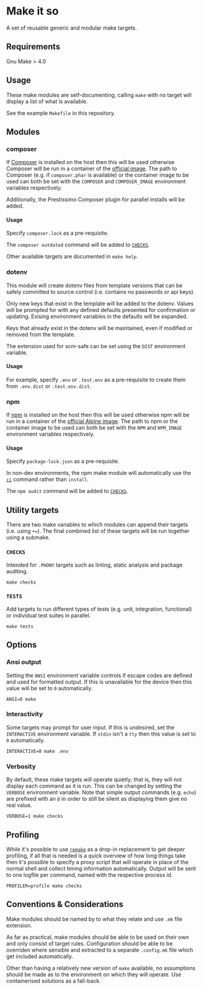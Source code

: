 # Make it so

A set of reusable generic and modular make targets.

## Requirements

Gnu Make > 4.0

## Usage

These make modules are self-documenting; calling `make` with no target will display a list of what is available.

See the example `Makefile` in this repository.

## Modules

### composer

If [Composer](https://getcomposer.org/) is installed on the host then this will be used otherwise Composer will be run in a container of the [official image](https://hub.docker.com/_/composer). The path to Composer (e.g. if `composer.phar` is available) or the container image to be used can both be set with the `COMPOSER` and `COMPOSER_IMAGE` environment variables respectively.

Additionally, the Prestissimo Composer plugin for parallel installs will be added.

#### Usage

Specify `composer.lock` as a pre-requisite.

The `composer outdated` command will be added to [`CHECKS`](#checks).

Other available targets are documented in `make help`.

### dotenv

This module will create dotenv files from template versions that can be safely committed to source control (i.e. contains no passwords or api keys).

Only new keys that exist in the template will be added to the dotenv. Values will be prompted for with any defined defaults presented for confirmation or updating. Exising environment variables in the defaults will be expanded.

Keys that already exist in the dotenv will be maintained, even if modified or removed from the template.

The extension used for scm-safe can be set using the `DIST` environment variable.

#### Usage

For example, specify `.env` or `.test.env` as a pre-requisite to create them from `.env.dist` or `.test.env.dist`.

### npm

If [npm](http://npmjs.com) is installed on the host then this will be used otherwise npm will be run in a container of the [official Alpine image](https://hub.docker.com/_/node). The path to npm or the container image to be used can both be set with the `NPM` and `NPM_IMAGE` environment variables respectively.

#### Usage

Specify `package-lock.json` as a pre-requisite.

In non-dev environments, the npm make module will automatically use the [`ci`](https://blog.npmjs.org/post/171556855892/introducing-npm-ci-for-faster-more-reliable) command rather than `install`.

The `npm audit` command will be added to [`CHECKS`](#checks).


## Utility targets

There are two make variables to which modules can append their targets (i.e. using `+=`). The final combined list of these targets will be run together using a submake.

### `CHECKS`

Intended for `.PHONY` targets such as linting, static analysis and package auditing.

    make checks

### `TESTS`

Add targets to run different types of tests (e.g. unit, integration, functional) or individual test suites in parallel.

    make tests

## Options

### Ansi output

Setting the `ANSI` environment variable controls if escape codes are defined and used for formatted output. If this is unavailable for the device then this value will be set to `0` automatically.

    ANSI=0 make

### Interactivity

Some targets may prompt for user input. If this is undesired, set the `INTERACTIVE` environment variable. If `stdin` isn't a `tty` then this value is set to `0` automatically.

    INTERACTIVE=0 make .env

### Verbosity

By default, these make targets will operate quietly; that is, they will not display each command as it is run. This can be changed by setting the `VERBOSE` environment variable. Note that simple output commands (e.g. `echo`) are prefixed with an `@` in order to still be silent as displaying them give no real value.

    VERBOSE=1 make checks

## Profiling

While it's possible to use [`remake`](http://bashdb.sourceforge.net/remake/) as a drop-in replacement to get deeper profiling, if all that is needed is a quick overview of how long things take then it's possible to specify a proxy script that will operate in place of the normal shell and collect timing information automatically. Output will be sent to one logfile per command, named with the respective process id.

    PROFILER=profile make checks

## Conventions & Considerations

Make modules should be named by to what they relate and use `.mk` file extension.

As far as practical, make modules should be able to be used on their own and only consist of target rules. Configuration should be able to be overriden where sensible and extracted to a separate `.config.mk` file which get included automatically.

Other than having a relatively new version of `make` available, no assumptions should be made as to the environment on which they will operate. Use containerised solutions as a fall-back.
